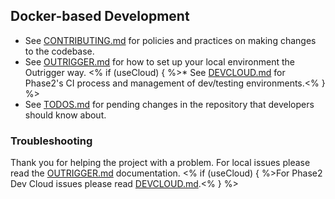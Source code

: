 ## Docker-based Development

* See [CONTRIBUTING.md](./CONTRIBUTING.md) for policies and practices on making changes to the codebase.
* See [OUTRIGGER.md](./docs/OUTRIGGER.md) for how to set up your local environment the Outrigger way.
<% if (useCloud) { %>* See [DEVCLOUD.md](./docs/DEVCLOUD.md) for Phase2's CI process and management of dev/testing environments.<% } %>
* See [TODOS.md](./TODOS.md) for pending changes in the repository that developers should know about.

### Troubleshooting

Thank you for helping the project with a problem. For local issues please read
the [OUTRIGGER.md](./docs/OUTRIGGER.md) documentation. <% if (useCloud) { %>For Phase2 Dev Cloud issues please read [DEVCLOUD.md](./docs/DEVCLOUD.md).<% } %>
